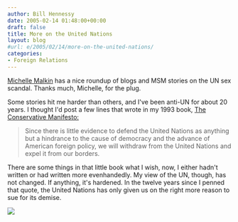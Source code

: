 ```yaml
---
author: Bill Hennessy
date: 2005-02-14 01:48:00+00:00
draft: false
title: More on the United Nations
layout: blog
#url: e/2005/02/14/more-on-the-united-nations/
categories:
- Foreign Relations
---
```


[Michelle Malkin](https://michellemalkin.com/archives/001492.htm) has a nice roundup of blogs and MSM stories on the UN sex scandal. Thanks much, Michelle, for the plug.




Some stories hit me harder than others, and I've been anti-UN for about 20 years. I thought I'd post a few lines that wrote in my 1993 book, [The Conservative Manifesto:](https://blog.billhennessy.com/forums/1016/PostAttachment.aspx)




> 

> 
> Since there is little evidence to defend the United Nations as anything but a hindrance to the cause of democracy and the advance of American foreign policy, we will withdraw from the United Nations and expel it from our borders.
> 
> 




There are some things in that little book what I wish, now, I either hadn't written or had written more evenhandedly. My view of the UN, though, has not changed. If anything, it's hardened. In the twelve years since I penned that quote, the United Nations has only given us on the right more reason to sue for its demise. 

![](https://blog.billhennessy.com/aggbug.aspx?PostID=1057)

